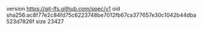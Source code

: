 version https://git-lfs.github.com/spec/v1
oid sha256:ac8f77e2c84fd75c6223748be7012fb67ca377657e30c1042b44dba523d7826f
size 23427
